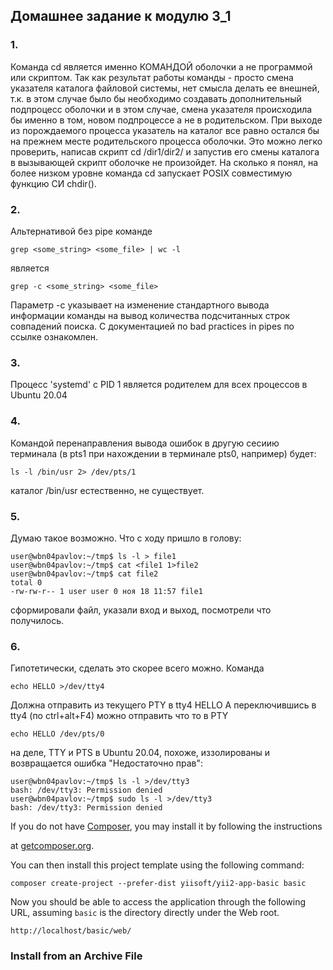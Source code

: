 Домашнее задание к модулю 3_1 
------------

### 1. 
Команда cd является именно КОМАНДОЙ оболочки а не программой или скриптом. Так как результат работы команды - просто смена указателя каталога файловой системы, нет смысла делать ее внешней, т.к. в этом случае было бы необходимо создавать дополнительный подпроцесс оболочки и в этом случае, смена указателя происходила бы именно в том, новом подпроцессе а не в родительском. При выходе из порождаемого процесса указатель на каталог все равно остался бы на прежнем месте родительского процесса оболочки. Это можно легко проверить, написав скрипт cd /dir1/dir2/ и запустив его смены каталога в вызывающей скрипт оболочке не произойдет. На сколько я понял, на более низком уровне команда cd запускает POSIX совместимую функцию СИ chdir(). 

### 2.
Альтернативой без pipe команде 
~~~
grep <some_string> <some_file> | wc -l
~~~
является  
~~~
grep -с <some_string> <some_file>
~~~
Параметр -с указывает на изменение стандартного вывода информации команды на вывод количества подсчитанных строк совпадений поиска.
С документацией по bad practices in pipes по ссылке ознакомлен.  
### 3.
Процесс 'systemd' с PID 1 является родителем для всех процессов в Ubuntu 20.04
### 4.
Командой перенаправления вывода ошибок в другую сесиию терминала (в pts1 при нахождении в терминале pts0, например) будет:  
~~~
ls -l /bin/usr 2> /dev/pts/1
~~~
каталог /bin/usr естественно, не существует.
### 5.
Думаю такое возможно. Что с ходу пришло в голову:
~~~
user@wbn04pavlov:~/tmp$ ls -l > file1
user@wbn04pavlov:~/tmp$ cat <file1 1>file2
user@wbn04pavlov:~/tmp$ cat file2
total 0
-rw-rw-r-- 1 user user 0 ноя 18 11:57 file1
~~~
сформировали файл, указали вход и выход, посмотрели что получилось.
### 6.
Гипотетически, сделать это скорее всего можно. Команда
~~~
echo HELLO >/dev/tty4
~~~
Должна отправить из текущего PTY в tty4 HELLO
А переключившись в tty4 (по ctrl+alt+F4) можно отправить что то в PTY
~~~
echo HELLO /dev/pts/0
~~~
на деле, TTY и PTS в Ubuntu 20.04, похоже, иззолированы и возвращается ошибка "Недостаточно прав":
~~~
user@wbn04pavlov:~/tmp$ ls -l >/dev/tty3
bash: /dev/tty3: Permission denied
user@wbn04pavlov:~/tmp$ sudo ls -l >/dev/tty3
bash: /dev/tty3: Permission denied
~~~



If you do not have [Composer](http://getcomposer.org/), you may install it by following the instructions

at [getcomposer.org](http://getcomposer.org/doc/00-intro.md#installation-nix).

You can then install this project template using the following command:

~~~
composer create-project --prefer-dist yiisoft/yii2-app-basic basic
~~~

Now you should be able to access the application through the following URL, assuming `basic` is the directory
directly under the Web root.

~~~
http://localhost/basic/web/
~~~

### Install from an Archive File
